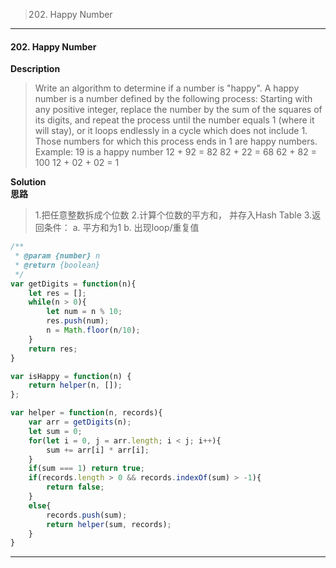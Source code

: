 >202. Happy Number

* * *
#### 202. Happy Number 

**Description**   
>Write an algorithm to determine if a number is "happy".
A happy number is a number defined by the following process: Starting with any positive integer, replace the number by the sum of the squares of its digits, and repeat the process until the number equals 1 (where it will stay), or it loops endlessly in a cycle which does not include 1. Those numbers for which this process ends in 1 are happy numbers.
Example: 19 is a happy number
12 + 92 = 82
82 + 22 = 68
62 + 82 = 100
12 + 02 + 02 = 1


**Solution**  
**思路**  
>1.把任意整数拆成个位数
2.计算个位数的平方和， 并存入Hash Table
3.返回条件： a. 平方和为1  b. 出现loop/重复值

```JavaScript
/**
 * @param {number} n
 * @return {boolean}
 */
var getDigits = function(n){
    let res = [];
    while(n > 0){
        let num = n % 10;
        res.push(num);
        n = Math.floor(n/10);
    }
    return res;
}

var isHappy = function(n) {
    return helper(n, []);
};

var helper = function(n, records){
    var arr = getDigits(n);
    let sum = 0;
    for(let i = 0, j = arr.length; i < j; i++){
        sum += arr[i] * arr[i];        
    }
    if(sum === 1) return true;
    if(records.length > 0 && records.indexOf(sum) > -1){
        return false;
    }
    else{
        records.push(sum);
        return helper(sum, records);
    }    
}

```
* * *
